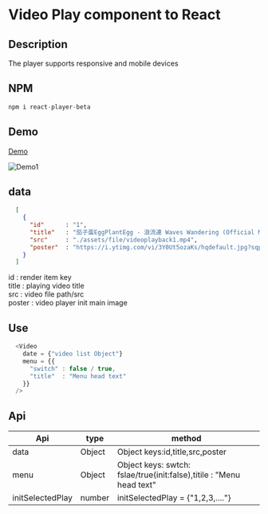 # Video Play component to React

## Description
The player supports responsive and mobile devices

## NPM
```js
npm i react-player-beta
```

## Demo
[Demo](https://1987showsun.github.io/video-component-by-React-dev/index.html)

![Demo1](https://s3-ap-northeast-1.amazonaws.com/showtest/Users/showsun/player+git+img/player.jpg)

## data
```json
  [
    {
      "id"      : "1",
      "title"   : "茄子蛋EggPlantEgg - 浪流連 Waves Wandering (Official Music Video)",
      "src"     : "./assets/file/videoplayback1.mp4",
      "poster"  : "https://i.ytimg.com/vi/3Y0Ut5ozaKs/hqdefault.jpg?sqp=-oaymwEZCPYBEIoBSFXyq4qpAwsIARUAAIhCGAFwAQ==&rs=AOn4CLDlohyjxrPwOpwJU1i2ipVms3wYJQ"
    }
  ]
```
id       : render item key <br/>
title    : playing video title <br/>
src      : video file path/src <br/>
poster   : video player init main image <br/>

## Use
```js
  <Video
    date = {"video list Object"} 
    menu = {{
      "switch" : false / true,
      "title"  : "Menu head text"
    }}
  />
```

## Api

| Api                 | type              | method                                                               |
| ------------------- | ----------------- | -------------------------------------------------------------------- |
| data                | Object            | Object keys:id,title,src,poster                                      |
| menu                | Object            | Object keys: swtch: fslae/true(init:false),titile : "Menu head text" |
| initSelectedPlay    | number            | initSelectedPlay = {"1,2,3,...."}                                    |